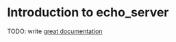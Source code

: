 # Introduction to echo_server

TODO: write [great documentation](http://jacobian.org/writing/what-to-write/)
